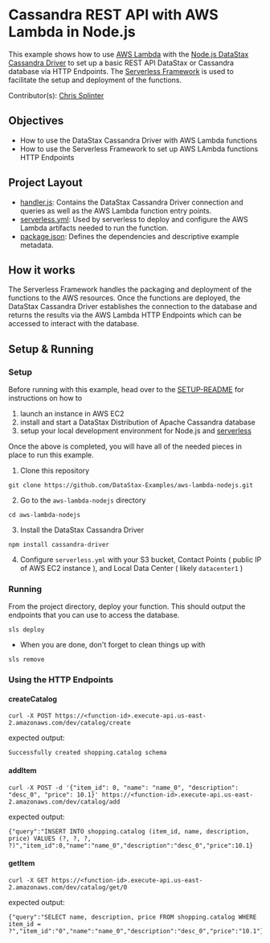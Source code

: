 # Cassandra REST API with AWS Lambda in Node.js
This example shows how to use [AWS Lambda](https://aws.amazon.com/lambda/) with the [Node.js DataStax Cassandra Driver](https://docs.datastax.com/en/developer/nodejs-driver/latest) to set up a basic REST API DataStax or Cassandra database via HTTP Endpoints. The [Serverless Framework](https://serverless.com/) is used to facilitate the setup and deployment of the functions.

Contributor(s): [Chris Splinter](https://github.com/csplinter)

## Objectives
- How to use the DataStax Cassandra Driver with AWS Lambda functions
- How to use the Serverless Framework to set up AWS LAmbda functions HTTP Endpoints

## Project Layout
- [handler.js](handler.js): Contains the DataStax Cassandra Driver connection and queries as well as the AWS Lambda function entry points.
- [serverless.yml](serverless.yml): Used by serverless to deploy and configure the AWS Lambda artifacts needed to run the function.
- [package.json](package.json): Defines the dependencies and descriptive example metadata.

## How it works
The Serverless Framework handles the packaging and deployment of the functions to the AWS resources. Once the functions are deployed, the DataStax Cassandra Driver establishes the connection to the database and returns the results via the AWS Lambda HTTP Endpoints which can be accessed to interact with the database.

## Setup & Running

### Setup
Before running with this example, head over to the [SETUP-README](SETUP-README.md) for instructions on how to 
1. launch an instance in AWS EC2
2. install and start a DataStax Distribution of Apache Cassandra database
3. setup your local development environment for Node.js and [serverless](https://serverless.com)

Once the above is completed, you will have all of the needed pieces in place to run this example.

1. Clone this repository
```
git clone https://github.com/DataStax-Examples/aws-lambda-nodejs.git
```
2. Go to the `aws-lambda-nodejs` directory
```
cd aws-lambda-nodejs
```
3. Install the DataStax Cassandra Driver
```
npm install cassandra-driver
```
4. Configure `serverless.yml` with your S3 bucket, Contact Points ( public IP of AWS EC2 instance ), and Local Data Center ( likely `datacenter1` )

### Running
From the project directory, deploy your function. This should output the endpoints that you can use to access the database.
```
sls deploy
```
* When you are done, don't forget to clean things up with
```
sls remove
```

### Using the HTTP Endpoints
#### createCatalog
```
curl -X POST https://<function-id>.execute-api.us-east-2.amazonaws.com/dev/catalog/create
````
expected output:
```
Successfully created shopping.catalog schema
```
#### addItem
```
curl -X POST -d '{"item_id": 0, "name": "name_0", "description": "desc_0", "price": 10.1}' https://<function-id>.execute-api.us-east-2.amazonaws.com/dev/catalog/add
```
expected output:
```
{"query":"INSERT INTO shopping.catalog (item_id, name, description, price) VALUES (?, ?, ?, ?)","item_id":0,"name":"name_0","description":"desc_0","price":10.1}
```
#### getItem
```
curl -X GET https://<function-id>.execute-api.us-east-2.amazonaws.com/dev/catalog/get/0
```
expected output:
```
{"query":"SELECT name, description, price FROM shopping.catalog WHERE item_id = ?","item_id":"0","name":"name_0","description":"desc_0","price":"10.1"}
```


